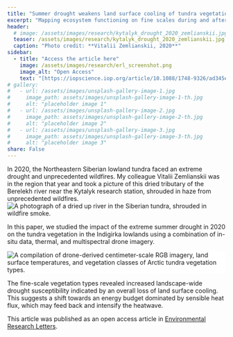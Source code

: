 ```yaml
---
title: "Summer drought weakens land surface cooling of tundra vegetation"
excerpt: "Mapping ecosystem functioning on fine scales during and after a summer drought."
header:
  # image: /assets/images/research/kytalyk_drought_2020_zemlianskii.jpg
  teaser: /assets/images/research/kytalyk_drought_2020_zemlianskii.jpg
  caption: "Photo credit: **Vitalii Zemlianskii, 2020**"
sidebar:
  - title: "Access the article here"
    image: /assets/images/research/erl_screenshot.png
    image_alt: "Open Access"
    text: "[https://iopscience.iop.org/article/10.1088/1748-9326/ad345e](https://iopscience.iop.org/article/10.1088/1748-9326/ad345e)"
# gallery:
#   - url: /assets/images/unsplash-gallery-image-1.jpg
#     image_path: assets/images/unsplash-gallery-image-1-th.jpg
#     alt: "placeholder image 1"
#   - url: /assets/images/unsplash-gallery-image-2.jpg
#     image_path: assets/images/unsplash-gallery-image-2-th.jpg
#     alt: "placeholder image 2"
#   - url: /assets/images/unsplash-gallery-image-3.jpg
#     image_path: assets/images/unsplash-gallery-image-3-th.jpg
#     alt: "placeholder image 3"
share: False
---
```


In 2020, the Northeastern Siberian lowland tundra faced an extreme drought and unprecedented wildfires. My colleague Vitalii Zemlianskii was in the region that year and took a picture of this dried tributary of the Berelekh river near the Kytalyk research station, shrouded in haze from unprecedented wildfires.
![A photograph of a dried up river in the Siberian tundra, shrouded in wildfire smoke.](/assets/images/research/kytalyk_drought_2020_zemlianskii.jpg "Photo credit: Vitalii Zemlianskii, 2020")

In this paper, we studied the impact of the extreme summer drought in 2020 on the tundra vegetation in the Indigirka lowlands using a combination of in-situ data, thermal, and multispectral drone imagery.

<img src="/assets/images/research/Collage_UAV_data.png" style="background-color: white;" alt="A compilation of drone-derived centimeter-scale RGB imagery, land surface temperatures, and vegetation classes of Arctic tundra vegetation types.">

The fine-scale vegetation types revealed increased landscape-wide drought susceptibility indicated by an overall loss of land surface cooling. This suggests a shift towards an energy budget dominated by sensible heat flux, which may feed back and intensify the heatwave.

<!-- {% include gallery caption="This is a sample gallery to go along with this case study." %} -->

This article was published as an open access article in [Environmental Research Letters](https://iopscience.iop.org/article/10.1088/1748-9326/ad345e).
